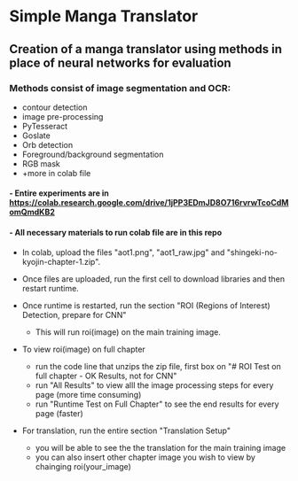 # Simple Manga Translator

##  Creation of a manga translator using methods in place of neural networks for evaluation
### Methods consist of image segmentation and OCR: <br>
  - contour detection <br>
  - image pre-processing <br>
  - PyTesseract <br>
  - Goslate <br>
  - Orb detection <br>
  - Foreground/background segmentation <br>
  - RGB mask <br>
  - +more in colab file <br>
#### - Entire experiments are in https://colab.research.google.com/drive/1jPP3EDmJD8O716rvrwTcoCdMomQmdKB2
#### - All necessary materials to run colab file are in this repo

- In colab, upload the files "aot1.png", "aot1_raw.jpg" and "shingeki-no-kyojin-chapter-1.zip".

- Once files are uploaded, run the first cell to download libraries and then restart runtime.

- Once runtime is restarted, run the section "ROI (Regions of Interest) Detection, prepare for CNN"
	- This will run roi(image) on the main training image.

- To view roi(image) on full chapter
	- run the code line that unzips the zip file, first box on "# ROI Test on full chapter - OK Results, not for CNN"
	- run "All Results" to view alll the image processing steps for every page (more time consuming)
	- run "Runtime Test on Full Chapter" to see the end results for every page (faster)

- For translation, run the entire section "Translation Setup"
	- you will be able to see the the translation for the main training image
	- you can also insert other chapter image you wish to view by chainging roi(your_image)
